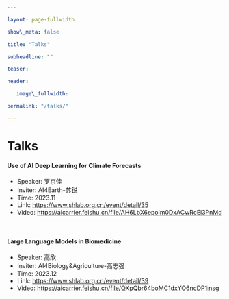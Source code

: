 ```yaml
---

layout: page-fullwidth

show\_meta: false

title: "Talks"

subheadline: ""

teaser: 

header:

   image\_fullwidth: 

permalink: "/talks/"

---
```


# Talks



#### Use of AI Deep Learning for Climate Forecasts
+ Speaker: 罗京佳
+ Inviter: AI4Earth-苏锐
+ Time:    2023.11
+ Link:    https://www.shlab.org.cn/event/detail/35
+ Video:   https://aicarrier.feishu.cn/file/AH6LbX6epoim0DxACwRcEi3PnMd

<br />


#### Large Language Models in Biomedicine
+ Speaker: 高欣
+ Inviter: AI4Biology&Agriculture-高志强
+ Time:    2023.12
+ Link:    https://www.shlab.org.cn/event/detail/39
+ Video:   https://aicarrier.feishu.cn/file/QXpQbr64boMC1dxYO6ncDP1insg

<br />





